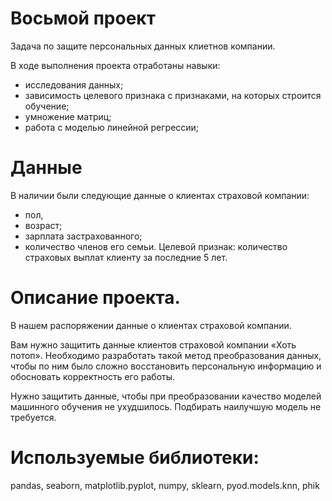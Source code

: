 # Восьмой проект 

Задача по защите персональных данных клиетнов компании.


В ходе выполнения проекта отработаны навыки:
- исследования данных;
- зависимость целевого признака с признаками, на которых строится обучение;
- умножение матриц;
- работа с моделью линейной регрессии;


# Данные
В наличии были следующие данные о клиентах страховой компании:

- пол, 
- возраст;
- зарплата застрахованного;
- количество членов его семьи.
Целевой признак: количество страховых выплат клиенту за последние 5 лет.


# Описание проекта.

В нашем распоряжении данные о клиентах страховой компании.

Вам нужно защитить данные клиентов страховой компании «Хоть потоп». Необходимо разработать такой метод преобразования данных, чтобы по ним было сложно восстановить персональную информацию и обосновать корректность его работы.

Нужно защитить данные, чтобы при преобразовании качество моделей машинного обучения не ухудшилось. Подбирать наилучшую модель не требуется.


# Используемые библиотеки:

pandas, seaborn, matplotlib.pyplot, numpy, sklearn, pyod.models.knn, phik
